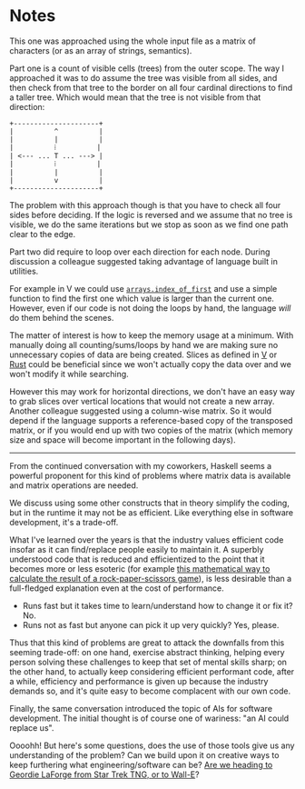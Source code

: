 # Notes

This one was approached using the whole input file as a matrix of characters (or as an array of strings, semantics). 

Part one is a count of visible cells (trees) from the outer scope. The way I approached it was to do assume the tree was visible from all sides, and then check from that tree to the border on all four cardinal directions to find a taller tree. Which would mean that the tree is not visible from that direction:

```
+---------------------+
|          ^          |
|          |          |
|          ⁞          |
| <--- ... T ... ---> |
|          ⁞          |
|          |          |
|          v          |
+---------------------+
```

The problem with this approach though is that you have to check all four sides before deciding. If the logic is reversed and we assume that no tree is visible, we do the same iterations but we stop as soon as we find one path clear to the edge.

Part two did require to loop over each direction for each node. During discussion a colleague suggested taking advantage of language built in utilities.

For example in V we could use [`arrays.index_of_first`](https://modules.vlang.io/arrays.html#index_of_first) and use a simple function to find the first one which value is larger than the current one. However, even if our code is not doing the loops by hand, the language _will_ do them behind the scenes.

The matter of interest is how to keep the memory usage at a minimum. With manually doing all counting/sums/loops by hand we are making sure no unnecessary copies of data are being created. Slices as defined in [V](https://github.com/vlang/v/blob/master/doc/docs.md#array-slices) or [Rust](https://doc.rust-lang.org/std/primitive.slice.html) could be beneficial since we won't actually copy the data over and we won't modify it while searching. 

However this may work for horizontal directions, we don't have an easy way to grab slices over vertical locations that would not create a new array. Another colleague suggested using a column-wise matrix. So it would depend if the language supports a reference-based copy of the transposed matrix, or if you would end up with two copies of the matrix (which memory size and space will become important in the following days).

---

From the continued conversation with my coworkers, Haskell seems a powerful proponent for this kind of problems where matrix data is available and matrix operations are needed.

We discuss using some other constructs that in theory simplify the coding, but in the runtime it may not be as efficient. Like everything else in software development, it's a trade-off. 

What I've learned over the years is that the industry values efficient code insofar as it can find/replace people easily to maintain it. A superbly understood code that is reduced and efficientized to the point that it becomes more or less esoteric (for example [this mathematical way to calculate the result of a rock-paper-scissors game](https://github.com/vinceynhz/AOC_22/tree/main/02)), is less desirable than a full-fledged explanation even at the cost of performance.

* Runs fast but it takes time to learn/understand how to change it or fix it? No.
* Runs not as fast but anyone can pick it up very quickly? Yes, please.

Thus that this kind of problems are great to attack the downfalls from this seeming trade-off: on one hand, exercise abstract thinking, helping every person solving these challenges to keep that set of mental skills sharp; on the other hand, to actually keep considering efficient performant code, after a while, efficiency and performance is given up because the industry demands so, and it's quite easy to become complacent with our own code.

Finally, the same conversation introduced the topic of AIs for software development. The initial thought is of course one of wariness: "an AI could replace us".

Oooohh! But here's some questions, does the use of those tools give us any understanding of the problem? Can we build upon it on creative ways to keep furthering what engineering/software can be? [Are we heading to Geordie LaForge from Star Trek TNG, or to Wall-E](https://www.youtube.com/watch?v=48mf2QUtUmg)?
